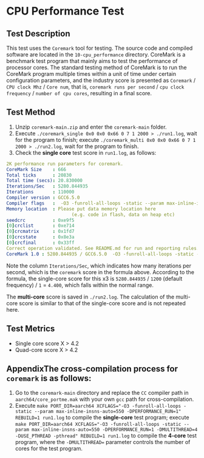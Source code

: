 # CPU Performance Test

## Test Description

This test uses the `Coremark` tool for testing. The source code and compiled software are located in the `10-cpu_performance` directory. CoreMark is a benchmark test program that mainly aims to test the performance of processor cores. The standard testing method of CoreMark is to run the CoreMark program multiple times within a unit of time under certain configuration parameters, and the industry score is presented as `Coremark` / `CPU clock Mhz` / `Core num`, that is, `coremark runs per second` / `cpu clock frequency` / `number of cpu cores`, resulting in a final score.

## Test Method

1. Unzip `coremark-main.zip` and enter the `coremark-main` folder.
2. Execute `./coremark_single 0x0 0x0 0x66 0 7 1 2000 > ./run1.log`, wait for the program to finish; execute `./coremark_multi 0x0 0x0 0x66 0 7 1 2000 > ./run2.log`, wait for the program to finish.
3. Check the **single core** test score in `run1.log`, as follows:

```yaml
2K performance run parameters for coremark.
CoreMark Size    : 666
Total ticks      : 20830
Total time (secs): 20.830000
Iterations/Sec   : 5280.844935
Iterations       : 110000
Compiler version : GCC6.5.0
Compiler flags   :  -O3 -funroll-all-loops -static --param max-inline-insns-auto=550 -DPERFORMANCE_RUN=1  -lrt
Memory location  : Please put data memory location here
                        (e.g. code in flash, data on heap etc)
seedcrc          : 0xe9f5
[0]crclist       : 0xe714
[0]crcmatrix     : 0x1fd7
[0]crcstate      : 0x8e3a
[0]crcfinal      : 0x33ff
Correct operation validated. See README.md for run and reporting rules.
CoreMark 1.0 : 5280.844935 / GCC6.5.0  -O3 -funroll-all-loops -static --param max-inline-insns-auto=550 -DPERFORMANCE_RUN=1  -lrt / Heap
```

Note the column `Iterations/Sec`, which indicates how many iterations per second, which is the `coremark` score in the formula above. 
According to the formula, the single-core score for this x3 is `5280.844935` / `1200` (default frequency) / `1` = `4.400`, which falls within the normal range.

The **multi-core** score is saved in `./run2.log`. The calculation of the multi-core score is similar to that of the single-core score and is not repeated here.

## Test Metrics

- Single core score X > 4.2
- Quad-core score X > 4.2

## AppendixThe cross-compilation process for `coremark` is as follows:

1. Go to the `coremark-main` directory and replace the `CC` compiler path in `aarch64/core_portme.mak` with your own `gcc` path for cross-compilation.
2. Execute `make PORT_DIR=aarch64 XCFLAGS="-O3 -funroll-all-loops -static --param max-inline-insns-auto=550 -DPERFORMANCE_RUN=1" REBUILD=1 run1.log` to compile the **single-core** test program; execute `make PORT_DIR=aarch64 XCFLAGS="-O3 -funroll-all-loops -static --param max-inline-insns-auto=550 -DPERFORMANCE_RUN=1 -DMULTITHREAD=4  -DUSE_PTHREAD -pthread" REBUILD=1 run1.log` to compile the **4-core** test program, where the `-DMULTITHREAD=` parameter controls the number of cores for the test program.